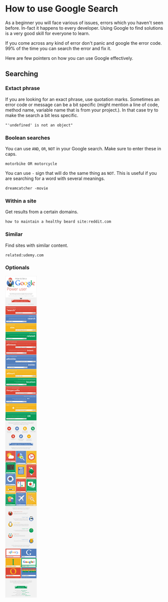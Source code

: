 # How to use Google Search

As a beginner you will face various of issues, errors which you haven't seen before. In-fact it happens to every developer. Using Google to find solutions is a very good skill for everyone to learn.

If you come across any kind of error don't panic and google the error code. 99% of the time you can search the error and fix it.

Here are few pointers on how you can use Google effectively.

## Searching

### Extact phrase

If you are looking for an exact phrase, use quotation marks. Sometimes an error code or message can be a bit specific (might mention a line of code, method name, variable name that is from your project.). In that case try to make the search a bit less specific.

```text
"'undefined' is not an object"
```

### Boolean searches

You can use `AND`, `OR`, `NOT` in your Google search. Make sure to enter these in caps.

```text
motorbike OR motorcycle
```

You can use `-` sign that will do the same thing as `NOT`. This is useful if you are searching for a word with several meanings.

```text
dreamcatcher -movie
```

### Within a site

Get results from a certain domains.

```text
how to maintain a healthy beard site:reddit.com
```

### Similar

Find sites with similar content.

```text
related:udemy.com
```

### Optionals

![Google Power User](google.jpg)